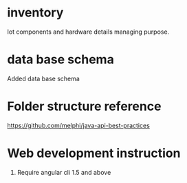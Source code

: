 # inventory
Iot components and hardware details managing purpose.

# data base schema
Added data base schema 

# Folder structure reference 
https://github.com/melphi/java-api-best-practices

# Web development instruction
1. Require angular cli 1.5 and above